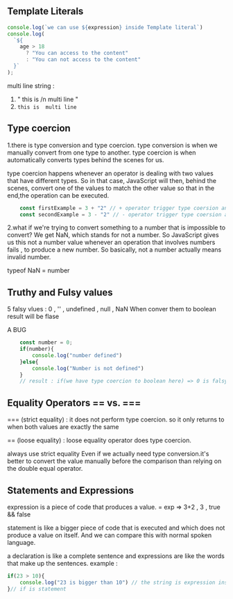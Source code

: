 ## Template Literals
```js
console.log(`we can use ${expression} inside Template literal`)
console.log(
  `${
    age > 18
      ? "You can access to the content"
      : "You can not access to the content"
  }`
);
```
multi line string : 
1. " this is /n multi line " 
2. `this is 
multi line`

## Type coercion
1.there is type conversion and type coercion.
type conversion is when we manually convert from one type to another.
type coercion is when automatically converts types behind the scenes for us.

type coercion happens whenever an operator is dealing with two values that have different types. So in that case, JavaScript will then, behind the scenes, convert one of the values to match the other value so that in the end,the operation can be executed.

```javascript
    const firstExample = 3 + "2" // + operator trigger type coersion and conver 3 to string then concat it with 2
    const secondExample = 3 - "2" // - operator trigger type coersion and conver "2" to number
```

2.what if we're trying to convert something to a number that is impossible to convert?
We get NaN, which stands for not a number. So JavaScript gives us this not a number value whenever an operation that involves numbers fails , to produce a new number.
So basically, not a number actually means invalid number.

typeof NaN = number

## Truthy and Fulsy values
5 falsy vlues : 0 , '' , undefined , null , NaN
When conver them to boolean result will be flase

A BUG
```js
    const number = 0;
    if(number){
        console.log("number defined")
    }else{
        console.log("Number is not defined")
    }
    // result : if(we have type coercion to boolean here) => 0 is falsy value => result will be "Number is not defined"
```

## Equality Operators == vs. ===

=== (strict equality) : it does not perform type coercion. so it only returns to when both values are exactly the same

== (loose equality) : loose equality operator does type coercion.

always use strict equality Even if we actually need type conversion.it's better to convert the value manually before the comparison than relying on the double equal operator.

## Statements and Expressions
expression is a piece of code that produces a value. = exp => 3+2 , 3 , true && false

statement is like a bigger piece of code that is executed and which does not produce a value on itself. And we can compare this with normal spoken language.

a declaration is like a complete sentence and expressions are like the words that make up the sentences.
example : 
```js
if(23 > 10){
    console.log("23 is bigger than 10") // the string is expression inside statement
}// if is statement
```
